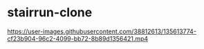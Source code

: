 # stairrun-clone


https://user-images.githubusercontent.com/38812613/135613774-cf23b904-96c2-4099-bb72-8b89d1356421.mp4

